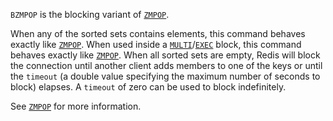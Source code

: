 `BZMPOP` is the blocking variant of [`ZMPOP`](./zmpop).

When any of the sorted sets contains elements, this command behaves exactly like [`ZMPOP`](./zmpop).
When used inside a [`MULTI`](./multi)/[`EXEC`](./exec) block, this command behaves exactly like [`ZMPOP`](./zmpop).
When all sorted sets are empty, Redis will block the connection until another client adds members to one of the keys or until the `timeout` (a double value specifying the maximum number of seconds to block) elapses.
A `timeout` of zero can be used to block indefinitely.

See [`ZMPOP`](./zmpop) for more information.

